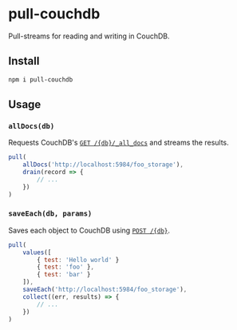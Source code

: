 
# pull-couchdb

Pull-streams for reading and writing in CouchDB.

## Install

```sh
npm i pull-couchdb
```

## Usage

### `allDocs(db)`

Requests CouchDB's [`GET /{db}/_all_docs`][1] and streams the results.

```js
pull(
    allDocs('http://localhost:5984/foo_storage'),
    drain(record => {
        // ...
    })
)
```

### `saveEach(db, params)`

Saves each object to CouchDB using [`POST /{db}`][2].

```js
pull(
    values([
        { test: 'Hello world' }
        { test: 'foo' },
        { test: 'bar' }
    ]),
    saveEach('http://localhost:5984/foo_storage'),
    collect((err, results) => {
        // ...
    })
)
```

[1]: http://docs.couchdb.org/en/2.1.1/api/database/bulk-api.html#api-db-all-docs
[2]: http://docs.couchdb.org/en/2.1.1/api/database/common.html#post--db